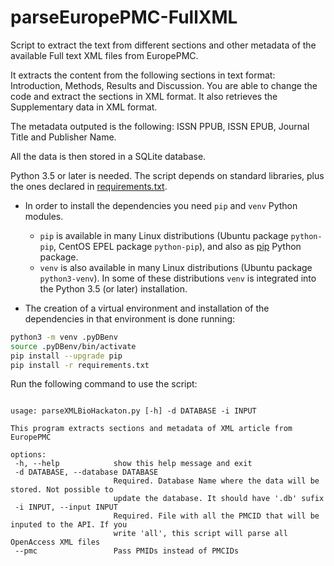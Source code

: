 # parseEuropePMC-FullXML
Script to extract the text from different sections and other metadata of the available Full text XML files from EuropePMC.

It extracts the content from the following sections in text format: Introduction, Methods, Results and Discussion. You are able to change the code and extract the sections in XML format. It also retrieves the Supplementary data in XML format.

The metadata outputed is the following: ISSN PPUB, ISSN EPUB, Journal Title and Publisher Name.

All the data is then stored in a SQLite database.
 
Python 3.5 or later is needed. The script depends on standard libraries, plus the ones declared in [requirements.txt](requirements.txt).
 
 * In order to install the dependencies you need `pip` and `venv` Python modules.
	- `pip` is available in many Linux distributions (Ubuntu package `python-pip`, CentOS EPEL package `python-pip`), and also as [pip](https://pip.pypa.io/en/stable/) Python package.
	- `venv` is also available in many Linux distributions (Ubuntu package `python3-venv`). In some of these distributions `venv` is integrated into the Python 3.5 (or later) installation.

* The creation of a virtual environment and installation of the dependencies in that environment is done running:

```bash
python3 -m venv .pyDBenv
source .pyDBenv/bin/activate
pip install --upgrade pip
pip install -r requirements.txt
```

Run the following command to use the script:

 
 ```
 
usage: parseXMLBioHackaton.py [-h] -d DATABASE -i INPUT

This program extracts sections and metadata of XML article from EuropePMC

options:
  -h, --help            show this help message and exit
  -d DATABASE, --database DATABASE
                        Required. Database Name where the data will be stored. Not possible to
                        update the database. It should have '.db' sufix
  -i INPUT, --input INPUT
                        Required. File with all the PMCID that will be inputed to the API. If you
                        write 'all', this script will parse all OpenAccess XML files
  --pmc                 Pass PMIDs instead of PMCIDs

 ```
